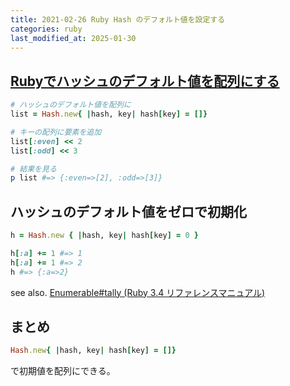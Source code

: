 ```yaml
---
title: 2021-02-26 Ruby Hash のデフォルト値を設定する
categories: ruby
last_modified_at: 2025-01-30
---
```


## [Rubyでハッシュのデフォルト値を配列にする](https://simanman.hatenablog.com/entry/2013/09/24/211044)

```rb
# ハッシュのデフォルト値を配列に
list = Hash.new{ |hash, key| hash[key] = []}

# キーの配列に要素を追加
list[:even] << 2
list[:odd] << 3

# 結果を見る
p list #=> {:even=>[2], :odd=>[3]}
```

## ハッシュのデフォルト値をゼロで初期化

```rb
h = Hash.new { |hash, key| hash[key] = 0 }

h[:a] += 1 #=> 1
h[:a] += 1 #=> 2
h #=> {:a=>2}
```

see also. [Enumerable#tally (Ruby 3.4 リファレンスマニュアル)](https://docs.ruby-lang.org/ja/latest/method/Enumerable/i/tally.html)

## まとめ

```rb
Hash.new{ |hash, key| hash[key] = []}
```

で初期値を配列にできる。
